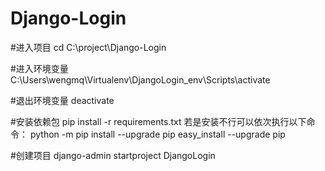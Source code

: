 # Django-Login

#进入项目
cd C:\project\Django-Login

#进入环境变量
C:\Users\wengmq\Virtualenv\DjangoLogin_env\Scripts\activate

#退出环境变量
deactivate

#安装依赖包
pip install -r requirements.txt
若是安装不行可以依次执行以下命令：
python -m pip install --upgrade pip
easy_install --upgrade pip

#创建项目
django-admin startproject DjangoLogin